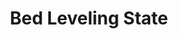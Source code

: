 ---
tag: m0420
codes:
- M420
title: Bed Leveling State
long:
- Get and/or set the enabled state of bed leveling compensation, plus Z fade height.
- This command has been extended with `L` to load a mesh for Unified Bed Leveling.
notes:
- The "current position" may change in response to `M420 Sn`.
- "`G28` disables bed leveling. Follow with `M420 S` to turn leveling on, or use `RESTORE_LEVELING_AFTER_G28`
  to automatically keep leveling on after `G28`."
parameters:
- tag: L
  optional: true
  description: Load mesh from EEPROM index (Requires `AUTO_BED_LEVELING_UBL` and `EEPROM_SETTINGS`)
  values:
  - type: int
- tag: S
  optional: true
  description: Enabled state
  values:
  - type: bool
- tag: V
  optional: true
  description: 'Verbose: Print the stored mesh / matrix data'
  values:
  - type: bool
- tag: T
  optional: true
  description: Format to print the mesh data
  values:
  - tag: 0
    description: Human readable
  - tag: 1
    description: CSV
  - tag: 4
    description: Compact
- tag: Z
  optional: true
  description: Leveling fade Z height (Requires `ENABLE_LEVELING_FADE_HEIGHT`)
  values:
  - type: float
    tag: linear
- tag: C
  optional: true
  description: Center the mesh on the mean of the lowest and highest points
  values:
  - type: bool
example: 
examples: 
---